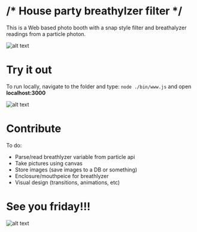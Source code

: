 # /* House party breathylzer filter */
This is a Web based photo booth with a snap style filter and breathalyzer readings from a particle photon.


![alt text](http://i.imgur.com/AyPkymm.png "Photobooze draft")


# Try it out #

To run locally, navigate to the folder and type: `node ./bin/www.js` and open **localhost:3000**


![alt text](http://i.imgur.com/kqehx7O.jpg "Breathlyzer prototype")

# Contribute #

To do:
- Parse/read breathlyzer variable from particle api
- Take pictures using canvas
- Store images (save images to a DB or something)
- Enclosure/mouthpeice for breathlyzer
- Visual design (transitions, animations, etc)

# See you friday!!! #


![alt text](http://i.imgur.com/zGGRhwk.jpg "Bday card")
